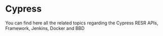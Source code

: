 # Cypress

You can find here all the related topics regarding the Cypress RESR APIs, Framework, Jenkins, Docker and BBD
